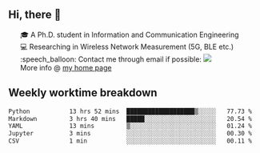 <h2 > Hi, there 👋 </h3>

<div >
 <ul>
 🎓 A Ph.D. student in Information and Communication Engineering <br>
 💻 Researching in Wireless Network Measurement (5G, BLE etc.)<br>
 :speech_balloon: Contact me through email if possible: <a href="mailto:ethanjia@sjtu.edu.cn"><img src="https://img.shields.io/badge/-ethanjia@sjtu.edu.cn-c14438?style=plastic&logo=Gmail&logoColor=white&link=mailto:mailto:ethanjia@sjtu.edu.cn"></a> <br>
  More info @ <a href="https://haifengjia.github.io">my home page</a>
 </ul>
</div>

<h2 >
Weekly worktime breakdown
</h1>


<!--START_SECTION:waka-->

```txt
Python           13 hrs 52 mins  ███████████████████▒░░░░░   77.73 %
Markdown         3 hrs 40 mins   █████░░░░░░░░░░░░░░░░░░░░   20.54 %
YAML             13 mins         ▒░░░░░░░░░░░░░░░░░░░░░░░░   01.24 %
Jupyter          3 mins          ░░░░░░░░░░░░░░░░░░░░░░░░░   00.30 %
CSV              1 min           ░░░░░░░░░░░░░░░░░░░░░░░░░   00.11 %
```

<!--END_SECTION:waka-->


